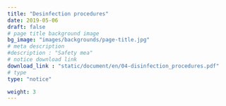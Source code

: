 ```yaml
---
title: "Desinfection procedures"
date: 2019-05-06
draft: false
# page title background image
bg_image: "images/backgrounds/page-title.jpg"
# meta description
#description : "Safety mea"
# notice download link
download_link : "static/document/en/04-disinfection_procedures.pdf"
# type
type: "notice"

weight: 3
---
```

